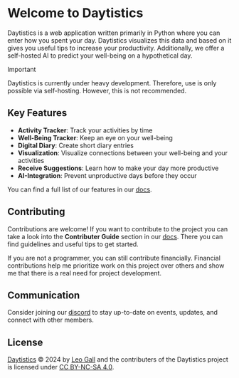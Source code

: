 # Welcome to Daytistics

Daytistics is a web application written primarily in Python where you can enter how you spent your day. Daytistics visualizes this data and based on it gives you useful tips to increase your productivity. Additionally, we offer a self-hosted AI to predict your well-being on a hypothetical day.

> [!IMPORTANT]
> Daytistics is currently under heavy development. Therefore, use is only possible via self-hosting. However, this is not recommended.

## Key Features

- **Activity Tracker**: Track your activities by time
- **Well-Being Tracker**: Keep an eye on your well-being
- **Digital Diary**: Create short diary entries
- **Visualization**: Visualize connections between your well-being and your activities
- **Receive Suggestions**: Learn how to make your day more productive
- **AI-Integration**: Prevent unproductive days before they occur

You can find a full list of our features in our [docs](daytistics.github.io).

## Contributing

Contributions are welcome! If you want to contribute to the project you can take a look into the **Contributer Guide** section in our [docs](daytistics.github.io). There you can find guidelines and useful tips to get started.

If you are not a programmer, you can still contribute financially. Financial contributions help me prioritize work on this project over others and show me that there is a real need for project development.

## Communication

Consider joining our [discord](https://discord.gg/GTV7XnPb) to stay up-to-date on events, updates, and connect with other members.

## License

 <p xmlns:cc="http://creativecommons.org/ns#" xmlns:dct="http://purl.org/dc/terms/"><a property="dct:title" rel="cc:attributionURL" href="https://daytistics.com">Daytistics</a> &copy; 2024 by <a rel="cc:attributionURL dct:creator" property="cc:attributionName" href="https://hopeware.de">Leo Gall</a> and the contributers of the Daytistics project is licensed under <a href="https://creativecommons.org/licenses/by-nc-sa/4.0/?ref=chooser-v1" target="_blank" rel="license noopener noreferrer" style="display:inline-block;">CC BY-NC-SA 4.0</a>.</p>
